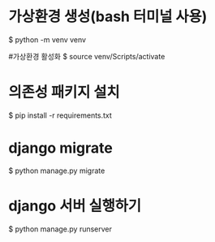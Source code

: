 # 가상환경 생성(bash 터미널 사용)
$ python -m venv venv

#가상환경 활성화
$ source venv/Scripts/activate

# 의존성 패키지 설치
$ pip install -r requirements.txt

# django migrate
$ python manage.py migrate

# django 서버 실행하기
$ python manage.py runserver